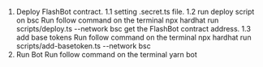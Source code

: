 
1. Deploy FlashBot contract.
    1.1 setting .secret.ts file. 
    1.2 run deploy script on bsc
        Run follow command on the terminal
            npx hardhat run scripts/deploy.ts --network bsc
        get the FlashBot contract address.
    1.3 add base tokens
        Run follow command on the terminal
            npx hardhat run scripts/add-basetoken.ts --network bsc
2. Run Bot
    Run follow command on the terminal
        yarn bot
    